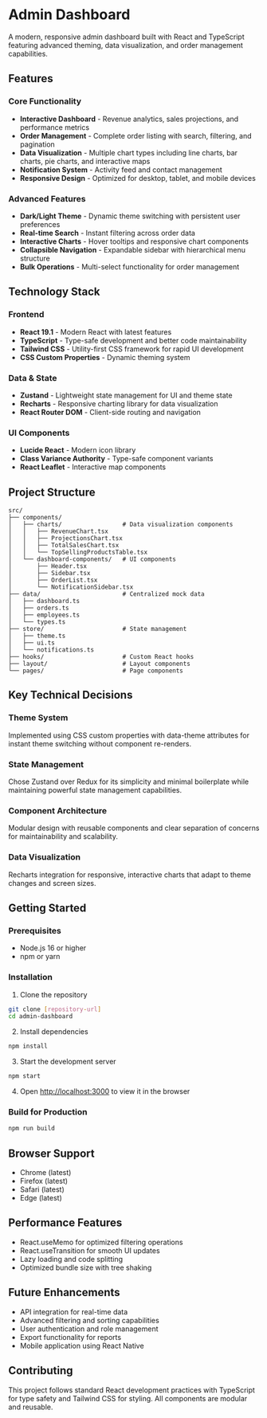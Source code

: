 # Admin Dashboard

A modern, responsive admin dashboard built with React and TypeScript featuring advanced theming, data visualization, and order management capabilities.

## Features

### Core Functionality
- **Interactive Dashboard** - Revenue analytics, sales projections, and performance metrics
- **Order Management** - Complete order listing with search, filtering, and pagination
- **Data Visualization** - Multiple chart types including line charts, bar charts, pie charts, and interactive maps
- **Notification System** - Activity feed and contact management
- **Responsive Design** - Optimized for desktop, tablet, and mobile devices

### Advanced Features
- **Dark/Light Theme** - Dynamic theme switching with persistent user preferences
- **Real-time Search** - Instant filtering across order data
- **Interactive Charts** - Hover tooltips and responsive chart components
- **Collapsible Navigation** - Expandable sidebar with hierarchical menu structure
- **Bulk Operations** - Multi-select functionality for order management

## Technology Stack

### Frontend
- **React 19.1** - Modern React with latest features
- **TypeScript** - Type-safe development and better code maintainability
- **Tailwind CSS** - Utility-first CSS framework for rapid UI development
- **CSS Custom Properties** - Dynamic theming system

### Data & State
- **Zustand** - Lightweight state management for UI and theme state
- **Recharts** - Responsive charting library for data visualization
- **React Router DOM** - Client-side routing and navigation

### UI Components
- **Lucide React** - Modern icon library
- **Class Variance Authority** - Type-safe component variants
- **React Leaflet** - Interactive map components

## Project Structure

```
src/
├── components/
│   ├── charts/                 # Data visualization components
│   │   ├── RevenueChart.tsx
│   │   ├── ProjectionsChart.tsx
│   │   ├── TotalSalesChart.tsx
│   │   └── TopSellingProductsTable.tsx
│   └── dashboard-components/   # UI components
│       ├── Header.tsx
│       ├── Sidebar.tsx
│       ├── OrderList.tsx
│       └── NotificationSidebar.tsx
├── data/                       # Centralized mock data
│   ├── dashboard.ts
│   ├── orders.ts
│   ├── employees.ts
│   └── types.ts
├── store/                      # State management
│   ├── theme.ts
│   ├── ui.ts
│   └── notifications.ts
├── hooks/                      # Custom React hooks
├── layout/                     # Layout components
└── pages/                      # Page components
```

## Key Technical Decisions

### Theme System
Implemented using CSS custom properties with data-theme attributes for instant theme switching without component re-renders.

### State Management
Chose Zustand over Redux for its simplicity and minimal boilerplate while maintaining powerful state management capabilities.

### Component Architecture
Modular design with reusable components and clear separation of concerns for maintainability and scalability.

### Data Visualization
Recharts integration for responsive, interactive charts that adapt to theme changes and screen sizes.

## Getting Started

### Prerequisites
- Node.js 16 or higher
- npm or yarn

### Installation

1. Clone the repository
```bash
git clone [repository-url]
cd admin-dashboard
```

2. Install dependencies
```bash
npm install
```

3. Start the development server
```bash
npm start
```

4. Open [http://localhost:3000](http://localhost:3000) to view it in the browser

### Build for Production
```bash
npm run build
```

## Browser Support

- Chrome (latest)
- Firefox (latest)
- Safari (latest)
- Edge (latest)

## Performance Features

- React.useMemo for optimized filtering operations
- React.useTransition for smooth UI updates
- Lazy loading and code splitting
- Optimized bundle size with tree shaking

## Future Enhancements

- API integration for real-time data
- Advanced filtering and sorting capabilities
- User authentication and role management
- Export functionality for reports
- Mobile application using React Native

## Contributing

This project follows standard React development practices with TypeScript for type safety and Tailwind CSS for styling. All components are modular and reusable.